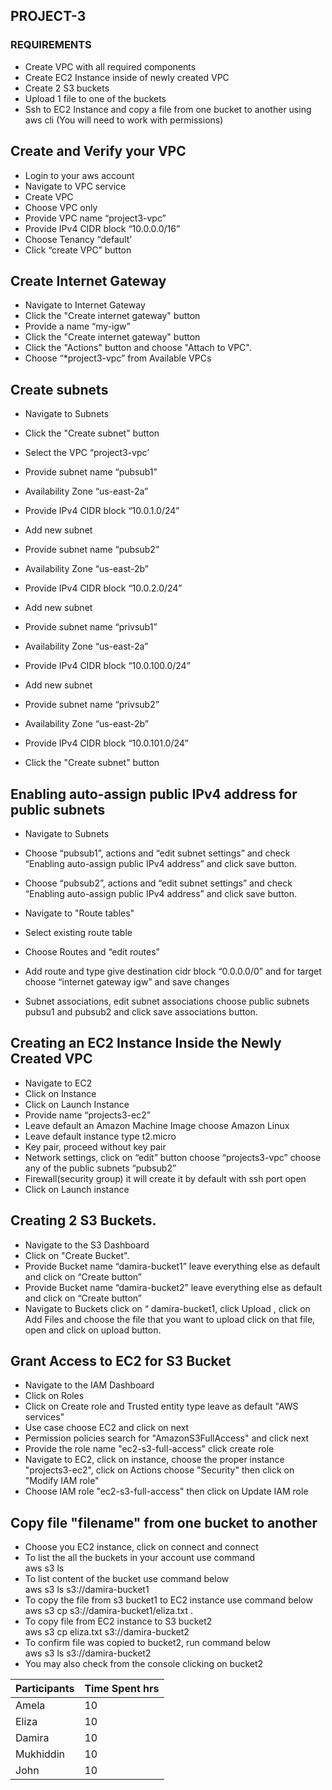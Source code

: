 ## PROJECT-3

### REQUIREMENTS

*  Create VPC with all required components
*  Create EC2 Instance inside of newly created VPC
*  Create 2 S3 buckets
*  Upload 1 file to one of the buckets
*  Ssh to EC2 Instance and copy a file from one bucket to another using aws cli (You will
  need to work with permissions)

## Create and Verify your VPC
* Login to your aws account
* Navigate to VPC service
* Create VPC
* Choose VPC only 
* Provide VPC name “project3-vpc”
* Provide IPv4 CIDR block “10.0.0.0/16”
* Choose Tenancy “default’
* Click “create VPC” button 

## Create Internet Gateway

* Navigate to Internet Gateway 
* Click the "Create internet gateway" button
* Provide a name “my-igw”
* Click the "Create internet gateway" button
* Click the "Actions" button and choose "Attach to VPC".
* Choose “*project3-vpc” from Available VPCs 

## Create subnets
* Navigate to Subnets
* Click the "Create subnet" button
* Select the VPC “project3-vpc’
* Provide subnet name “pubsub1”
* Availability Zone “us-east-2a”
* Provide IPv4 CIDR block “10.0.1.0/24”

* Add new subnet
* Provide subnet name “pubsub2”
* Availability Zone “us-east-2b”
* Provide IPv4 CIDR block “10.0.2.0/24”

* Add new subnet
* Provide subnet name “privsub1”
* Availability Zone “us-east-2a”
* Provide IPv4 CIDR block “10.0.100.0/24”

* Add new subnet
* Provide subnet name “privsub2”
* Availability Zone “us-east-2b”
* Provide IPv4 CIDR block “10.0.101.0/24”
* Click the "Create subnet" button



## Enabling auto-assign public IPv4 address for public subnets

* Navigate to Subnets
* Choose “pubsub1”, actions and “edit subnet settings” and check “Enabling auto-assign public IPv4 address” and click save button. 
* Choose “pubsub2”, actions and “edit subnet settings” and check “Enabling auto-assign public IPv4 address” and click save button. 

* Navigate to "Route tables"
* Select existing route table
* Choose Routes and “edit routes”
* Add route and type give destination cidr block “0.0.0.0/0” and for target choose “internet gateway igw” and save changes
* Subnet associations, edit subnet associations  choose public subnets pubsu1 and pubsub2 and click save associations button. 


## Creating an EC2 Instance Inside the Newly Created VPC

* Navigate to EC2
* Click on Instance 
* Click on Launch Instance
* Provide name “projects3-ec2”
* Leave default an Amazon Machine Image choose Amazon Linux
* Leave default instance type t2.micro 
* Key pair, proceed without key pair
* Network settings, click on “edit” button choose “projects3-vpc” choose any of the public subnets “pubsub2” 
* Firewall(security group) it will create it by default with ssh port open
* Click on Launch instance 

## Creating 2 S3 Buckets. 

* Navigate to the S3 Dashboard
* Click on "Create Bucket".
* Provide Bucket name “damira-bucket1” leave everything else as default and click on “Create button”
* Provide Bucket name “damira-bucket2” leave everything else as default and click on “Create button”
* Navigate to Buckets click on “ damira-bucket1, click Upload , click on Add Files and choose the file that you want to upload click on that file, open and click on upload button.

## Grant Access to EC2 for S3 Bucket
* Navigate to the IAM Dashboard
* Click on Roles
* Click on Create role and Trusted entity type leave as default "AWS services"
* Use case choose EC2 and click on next
* Permission policies search for "AmazonS3FullAccess" and click next
* Provide the role name "ec2-s3-full-access" click create role
* Navigate to EC2, click on instance, choose the proper instance "projects3-ec2", click on Actions choose "Security" then click on "Modify IAM role" 
* Choose IAM role "ec2-s3-full-access" then click on Update IAM role


## Copy file "filename" from one bucket to another

* Choose you EC2 instance, click on connect and connect  
* To list the all the buckets in your account use command  
  aws s3 ls 
* To list content of the bucket use command below  
  aws s3 ls s3://damira-bucket1 
* To copy the file from s3 bucket1 to EC2 instance use command below  
  aws s3 cp s3://damira-bucket1/eliza.txt .   
* To copy file from EC2 instance to S3 bucket2  
  aws s3 cp eliza.txt s3://damira-bucket2  
* To confirm file was copied to bucket2, run command below  
  aws s3 ls s3://damira-bucket2  
* You may also check from the console clicking on bucket2  


| Participants | Time Spent hrs |
| ------------ | -------------- |
| Amela        | 10             |
| Eliza        | 10             |
| Damira       | 10             |
| Mukhiddin    | 10             |
| John         | 10             |




